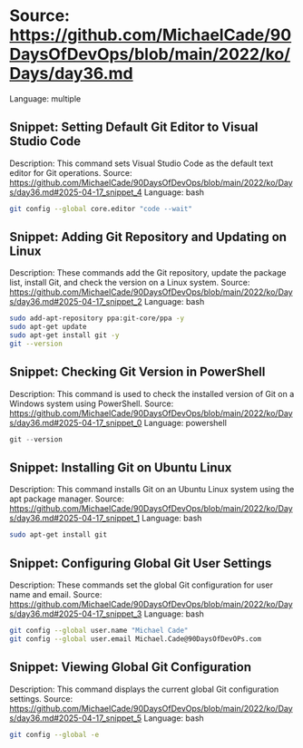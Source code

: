 # Source: https://github.com/MichaelCade/90DaysOfDevOps/blob/main/2022/ko/Days/day36.md
Language: multiple

## Snippet: Setting Default Git Editor to Visual Studio Code
Description: This command sets Visual Studio Code as the default text editor for Git operations.
Source: https://github.com/MichaelCade/90DaysOfDevOps/blob/main/2022/ko/Days/day36.md#2025-04-17_snippet_4
Language: bash

```bash
git config --global core.editor "code --wait"
```

## Snippet: Adding Git Repository and Updating on Linux
Description: These commands add the Git repository, update the package list, install Git, and check the version on a Linux system.
Source: https://github.com/MichaelCade/90DaysOfDevOps/blob/main/2022/ko/Days/day36.md#2025-04-17_snippet_2
Language: bash

```bash
sudo add-apt-repository ppa:git-core/ppa -y
sudo apt-get update
sudo apt-get install git -y
git --version
```

## Snippet: Checking Git Version in PowerShell
Description: This command is used to check the installed version of Git on a Windows system using PowerShell.
Source: https://github.com/MichaelCade/90DaysOfDevOps/blob/main/2022/ko/Days/day36.md#2025-04-17_snippet_0
Language: powershell

```powershell
git --version
```

## Snippet: Installing Git on Ubuntu Linux
Description: This command installs Git on an Ubuntu Linux system using the apt package manager.
Source: https://github.com/MichaelCade/90DaysOfDevOps/blob/main/2022/ko/Days/day36.md#2025-04-17_snippet_1
Language: bash

```bash
sudo apt-get install git
```

## Snippet: Configuring Global Git User Settings
Description: These commands set the global Git configuration for user name and email.
Source: https://github.com/MichaelCade/90DaysOfDevOps/blob/main/2022/ko/Days/day36.md#2025-04-17_snippet_3
Language: bash

```bash
git config --global user.name "Michael Cade"
git config --global user.email Michael.Cade@90DaysOfDevOPs.com
```

## Snippet: Viewing Global Git Configuration
Description: This command displays the current global Git configuration settings.
Source: https://github.com/MichaelCade/90DaysOfDevOps/blob/main/2022/ko/Days/day36.md#2025-04-17_snippet_5
Language: bash

```bash
git config --global -e
```